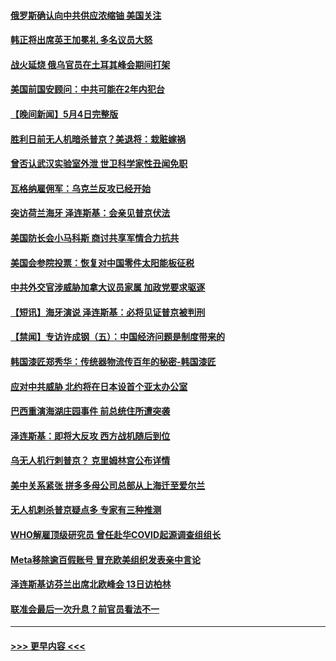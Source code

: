 #### [俄罗斯确认向中共供应浓缩铀 美国关注](../pages/prog202/a103705365.md?t=05052143) 
#### [韩正将出席英王加冕礼 多名议员大怒](../pages/prog202/a103705362.md?t=05052143) 
#### [战火延烧 俄乌官员在土耳其峰会期间打架](../pages/prog202/a103705357.md?t=05052143) 
#### [美国前国安顾问：中共可能在2年内犯台](../pages/prog202/a103705308.md?t=05052143) 
#### [【晚间新闻】5月4日完整版](../pages/prog202/a103705147.md?t=05052143) 
#### [胜利日前无人机暗杀普京？美退将：栽赃嫁祸](../pages/prog202/a103705153.md?t=05052143) 
#### [曾否认武汉实验室外泄 世卫科学家性丑闻免职](../pages/prog202/a103705143.md?t=05052143) 
#### [瓦格纳雇佣军：乌克兰反攻已经开始](../pages/prog202/a103705050.md?t=05052143) 
#### [突访荷兰海牙 泽连斯基：会亲见普京伏法](../pages/prog202/a103705049.md?t=05052143) 
#### [美国防长会小马科斯 商讨共享军情合力抗共](../pages/prog202/a103704907.md?t=05052143) 
#### [美国会参院投票：恢复对中国零件太阳能板征税](../pages/prog202/a103704910.md?t=05052143) 
#### [中共外交官涉威胁加拿大议员家属 加政党要求驱逐](../pages/prog202/a103704922.md?t=05052143) 
#### [【短讯】海牙演说 泽连斯基：必将见证普京被判刑](../pages/prog202/a103704908.md?t=05052143) 
#### [【禁闻】专访许成钢（五）：中国经济问题是制度带来的](../pages/prog202/a103704836.md?t=05052143) 
#### [韩国漆匠郑秀华：传统器物流传百年的秘密-韩国漆匠](../pages/prog202/a103704776.md?t=05052143) 
#### [应对中共威胁 北约将在日本设首个亚太办公室](../pages/prog202/a103704770.md?t=05052143) 
#### [巴西重演海湖庄园事件 前总统住所遭突袭](../pages/prog202/a103704721.md?t=05052143) 
#### [泽连斯基：即将大反攻 西方战机随后到位](../pages/prog202/a103704719.md?t=05052143) 
#### [乌无人机行刺普京？ 克里姆林宫公布详情](../pages/prog202/a103704718.md?t=05052143) 
#### [美中关系紧张 拼多多母公司总部从上海迁至爱尔兰](../pages/prog202/a103704643.md?t=05052143) 
#### [无人机刺杀普京疑点多 专家有三种推测](../pages/prog202/a103704637.md?t=05052143) 
#### [WHO解雇顶级研究员 曾任赴华COVID起源调查组组长](../pages/prog202/a103704632.md?t=05052143) 
#### [Meta移除逾百假账号 冒充欧美组织发表亲中言论](../pages/prog202/a103704609.md?t=05052143) 
#### [泽连斯基访芬兰出席北欧峰会 13日访柏林](../pages/prog202/a103704587.md?t=05052143) 
#### [联准会最后一次升息？前官员看法不一](../pages/prog202/a103704507.md?t=05052143) 

----
#### [ >>> 更早内容 <<< ](../indexes/prog202-earlier.md)
